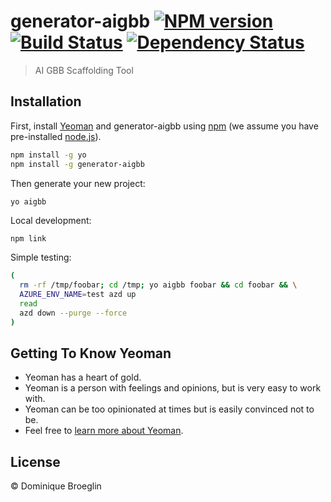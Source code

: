 # generator-aigbb [![NPM version][npm-image]][npm-url] [![Build Status][travis-image]][travis-url] [![Dependency Status][daviddm-image]][daviddm-url]
> AI GBB Scaffolding Tool

## Installation

First, install [Yeoman](http://yeoman.io) and generator-aigbb using [npm](https://www.npmjs.com/) (we assume you have pre-installed [node.js](https://nodejs.org/)).

```bash
npm install -g yo
npm install -g generator-aigbb
```

Then generate your new project:

```bash
yo aigbb
```

Local development:
```
npm link
```

Simple testing: 

```bash
( 
  rm -rf /tmp/foobar; cd /tmp; yo aigbb foobar && cd foobar && \
  AZURE_ENV_NAME=test azd up
  read
  azd down --purge --force
)
```

## Getting To Know Yeoman

 * Yeoman has a heart of gold.
 * Yeoman is a person with feelings and opinions, but is very easy to work with.
 * Yeoman can be too opinionated at times but is easily convinced not to be.
 * Feel free to [learn more about Yeoman](http://yeoman.io/).

## License

 © Dominique Broeglin

[npm-image]: https://badge.fury.io/js/generator-aigbb.svg
[npm-url]: https://npmjs.org/package/generator-aigbb
[travis-image]: https://travis-ci.com/dbroeglin/generator-aigbb.svg?branch=master
[travis-url]: https://travis-ci.com/dbroeglin/generator-aigbb
[daviddm-image]: https://david-dm.org/dbroeglin/generator-aigbb.svg?theme=shields.io
[daviddm-url]: https://david-dm.org/dbroeglin/generator-aigbb

